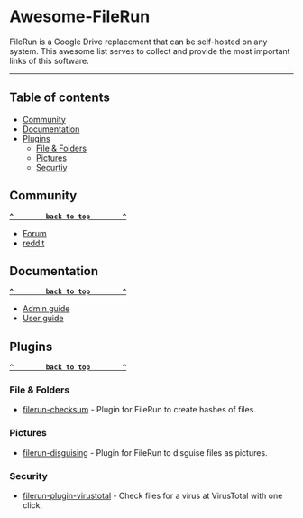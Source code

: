 # Awesome-FileRun

FileRun is a Google Drive replacement that can be self-hosted on any system. This awesome list serves to collect and provide the most important links of this software.

--------------------

## Table of contents
- [Community](#community)
- [Documentation](#documentation)
- [Plugins](#plugins)
  - [File & Folders](#file--folders)
  - [Pictures](#pictures)
  - [Securtiy](#security)

## Community

**[`^        back to top        ^`](#awesome-filerun)**

- [Forum](https://feedback.filerun.com/)
- [reddit](https://www.reddit.com/r/FileRun) 

## Documentation

**[`^        back to top        ^`](#awesome-filerun)**

- [Admin guide](https://docs.filerun.com/admin_guide)
- [User guide](https://docs.filerun.com/user_guide)

## Plugins

**[`^        back to top        ^`](#awesome-filerun)**

### File & Folders
- [filerun-checksum](https://github.com/onisuly/filerun-checksum) - Plugin for FileRun to create hashes of files.

### Pictures
- [filerun-disguising](https://github.com/onisuly/filerun-disguising) - Plugin for FileRun to disguise files as pictures.

### Security
- [filerun-plugin-virustotal](https://github.com/MalteKiefer/filerun-plugin-virustotal) - Check files for a virus at VirusTotal with one click.
